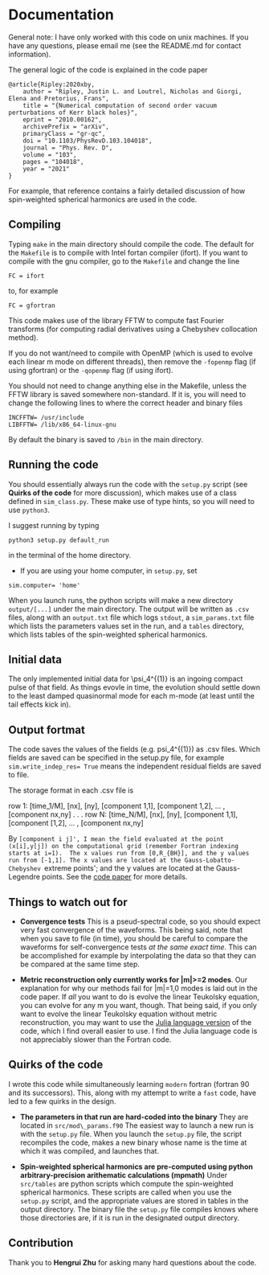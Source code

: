 # Documentation

General note: I have only worked with this code on unix machines. 
If you have any questions, please email me (see the README.md
for contact information).

The general logic of the code is explained in the code paper 
```
@article{Ripley:2020xby,
    author = "Ripley, Justin L. and Loutrel, Nicholas and Giorgi, Elena and Pretorius, Frans",
    title = "{Numerical computation of second order vacuum perturbations of Kerr black holes}",
    eprint = "2010.00162",
    archivePrefix = "arXiv",
    primaryClass = "gr-qc",
    doi = "10.1103/PhysRevD.103.104018",
    journal = "Phys. Rev. D",
    volume = "103",
    pages = "104018",
    year = "2021"
}
```
For example, that reference contains a fairly detailed discussion
of how spin-weighted spherical harmonics are used in the code.

## Compiling 

Typing `make` in the main directory should compile the code.
The default for the `Makefile` is to compile with Intel fortan
compiler (ifort). If you want to compile with the gnu compiler, 
go to the `Makefile` and change the line
```
FC = ifort
```
to, for example
```
FC = gfortran
```

This code makes use of the library FFTW to compute fast Fourier transforms
(for computing radial derivatives using a Chebyshev collocation method). 

If you do not want/need to compile with OpenMP (which is used to
evolve each linear m mode on different threads), then remove 
the `-fopenmp` flag (if using gfortran) or the
`-qopenmp` flag (if using ifort). 

You should not need to change anything else in the Makefile, unless
the FFTW library is saved somewhere non-standard.
If it is, you will need to change the following lines to where
the correct header and binary files 
```
INCFFTW= /usr/include
LIBFFTW= /lib/x86_64-linux-gnu
```

By default the binary is saved to `/bin` in the main directory.

## Running the code 

You should essentially always run the code with the `setup.py` script
(see **Quirks of the code** for more discussion), which
makes use of a class defined in `sim_class.py`.
These make use of type hints, so you will need to use `python3`.

I suggest running by typing 

```
python3 setup.py default_run
```
in the terminal of the home directory.

* If you are using your home computer, in `setup.py`, set
```
sim.computer= 'home'
```
When you launch runs, the python scripts will make a new directory
`output/[...]` under the main directory.
The output will be written as `.csv` files, along with an
`output.txt` file which logs `stdout`, a `sim_params.txt` file
which lists the parameters values set in the run, and a
`tables` directory, which lists tables of the spin-weighted
spherical harmonics.  

## Initial data

The only implemented initial data for \psi_4^{(1)}
is an ingoing compact pulse of that field. 
As things evovle in time, the evolution should settle down to the
least damped quasinormal mode for each m-mode (at least until the
tail effects kick in).


## Output fortmat

The code saves the values of the fields (e.g. psi_4^{(1)}) as .csv files.
Which fields are saved can be specified in the setup.py file, for example
`sim.write_indep_res= True` means the independent residual fields are saved
to file.  

The storage format in each .csv file is

row 1:	[time_1/M], [nx], [ny], [component 1,1], [component 1,2], ... , [component nx,ny]
.
.
.
row N:	[time_N/M], [nx], [ny], [component 1,1], [component [1,2], ... , [component nx,ny]

By `[component i j]', I mean the field evaluated at the point (x[i],y[j]) on
the computational grid (remember Fortran indexing starts at i=1). 
The x values run from [0,R_{BH}], and the y values
run from [-1,1]. The x values are located at the Gauss-Lobatto-Chebyshev `extreme points'; 
and the y values are located at the Gauss-Legendre points. 
See the [code paper](https://doi.org/10.48550/arXiv.2010.00162) for more details.


## Things to watch out for 

* **Convergence tests** This is a pseud-spectral code, so you should
expect very fast convergence of the waveforms.
This being said, note that when you save to file (in time), you
should be careful to compare the waveforms for self-convergence tests
*at the same exact time*. This can be accomplished for example
by interpolating the data so that they can be compared at the same
time step. 

* **Metric reconstruction only currently works for |m|>=2 modes**.
Our explanation for why our methods fail for |m|=1,0 modes
is laid out in the code paper. If *all* you want to do is
evolve the linear Teukolsky equation, you can evolve
for any m you want, though. That being said, if you only want
to evolve the linear Teukolsky equation without metric reconstruction,
you may want to use the 
[Julia language version](https://github.com/JLRipley314/TeukEvolution.jl) 
of the code, which I find overall easier to use. 
I find the Julia language code is
not appreciably slower than the Fortran code. 

## Quirks of the code

I wrote this code while simultaneously learning ``modern`` fortran
(fortran 90 and its successors). This, along with my attempt
to write a ``fast`` code, have led to a few quirks in the design.

* **The parameters in that run are hard-coded into the binary**
They are located in  ``src/mod\_params.f90``
The easiest way to launch a new run is with the `setup.py` file. 
When you launch the `setup.py` file, the script recompiles the
code, makes a new binary whose name is the time at which it was
compiled, and launches that.

* **Spin-weighted spherical harmonics are pre-computed using
python arbitrary-precision arithematic calculations (mpmath)**
Under `src/tables` are python scripts which compute
the spin-weighted spherical harmonics.
These scripts are called when you use the `setup.py` script,
and the appropriate values are stored in tables
in the output directory. The binary file the `setup.py` file
compiles knows where those directories are, if it is run
in the designated output directory.

## Contribution 

Thank you to **Hengrui Zhu** for asking many hard questions about
the code.

